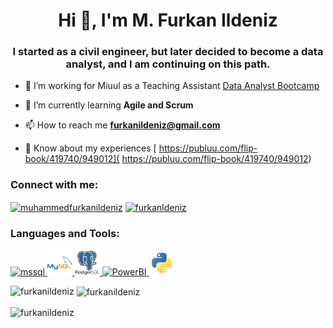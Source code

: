 <h1 align="center">Hi 👋, I'm M. Furkan Ildeniz</h1>
<h3 align="center">I started as a civil engineer, but later decided to become a data analyst, and I am continuing on this path.</h3>

- 🔭 I’m working for Miuul as a Teaching Assistant [Data Analyst Bootcamp](https://miuul.com/data-analyst-bootcamp)

- 🌱 I’m currently learning **Agile and Scrum**

- 📫 How to reach me **furkanildeniz@gmail.com**

- 📄 Know about my experiences [
                https://publuu.com/flip-book/419740/949012](
                https://publuu.com/flip-book/419740/949012)

<h3 align="left">Connect with me:</h3>
<p align="left">
<a href="https://linkedin.com/in/muhammedfurkanildeniz" target="blank"><img align="center" src="https://raw.githubusercontent.com/rahuldkjain/github-profile-readme-generator/master/src/images/icons/Social/linked-in-alt.svg" alt="muhammedfurkanildeniz" height="30" width="40" /></a>
<a href="https://kaggle.com/furkanldeniz" target="blank"><img align="center" src="https://raw.githubusercontent.com/rahuldkjain/github-profile-readme-generator/master/src/images/icons/Social/kaggle.svg" alt="furkanldeniz" height="30" width="40" /></a>
</p>

<h3 align="left">Languages and Tools:</h3>
<p align="left">
    <a href="https://www.microsoft.com/en-us/sql-server" target="_blank" rel="noreferrer">
        <img src="https://www.svgrepo.com/show/303229/microsoft-sql-server-logo.svg" alt="mssql" width="40" height="40"/>
    </a>
    <a href="https://www.mysql.com/" target="_blank" rel="noreferrer">
        <img src="https://raw.githubusercontent.com/devicons/devicon/master/icons/mysql/mysql-original-wordmark.svg" alt="mysql" width="40" height="40"/>
    </a>
    <a href="https://www.postgresql.org/" target="_blank" rel="noreferrer">
        <img src="https://raw.githubusercontent.com/devicons/devicon/master/icons/postgresql/postgresql-original-wordmark.svg" alt="postgresql" width="40" height="40"/>
    </a>
    <a href="https://icons8.com/icon/qYfwpsRXEcpc/power-bi" target="_blank" rel="noreferrer">
        <img src="https://img.icons8.com/color/48/000000/power-bi.png" alt="PowerBI" width="40" height="40"/>
    </a>
    <a href="https://www.python.org/" target="_blank" rel="noreferrer">
        <img src="https://raw.githubusercontent.com/devicons/devicon/master/icons/python/python-original.svg" alt="python" width="40" height="40"/>
    </a>
</p>

<p><img align="left" src="https://github-readme-stats.vercel.app/api/top-langs?username=furkanildeniz&show_icons=true&locale=en&layout=compact" alt="furkanildeniz" /></p>

<p>&nbsp;<img align="center" src="https://github-readme-stats.vercel.app/api?username=furkanildeniz&show_icons=true&locale=en" alt="furkanildeniz" /></p>

<p><img align="center" src="https://github-readme-streak-stats.herokuapp.com/?user=furkanildeniz&" alt="furkanildeniz" /></p>

